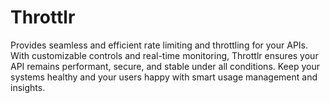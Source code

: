 # Throttlr
Provides seamless and efficient rate limiting and throttling for your APIs. With customizable controls and real-time monitoring, Throttlr ensures your API remains performant, secure, and stable under all conditions. Keep your systems healthy and your users happy with smart usage management and insights.

